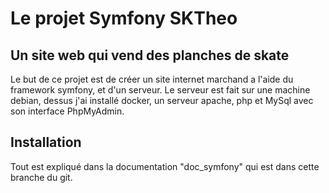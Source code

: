 # Le projet Symfony SKTheo 
## Un site web qui vend des planches de skate
Le but de ce projet est de créer un site internet marchand a l'aide du framework symfony, et d'un serveur.
Le serveur est fait sur une machine debian, dessus j'ai installé docker, un serveur apache, php et MySql avec son interface PhpMyAdmin.

## Installation 
Tout est expliqué dans la documentation "doc_symfony" qui est dans cette branche du git.
